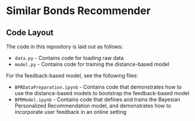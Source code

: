 # Similar Bonds Recommender

## Code Layout

The code in this repository is laid out as follows:

- `data.py` - Contains code for loading raw data
- `model.py` - Contains code for training the distance-based model

For the feedback-based model, see the following files:

- `BPRDataPreparation.ipynb` - Contains code that demonstrates how to use the distance-based models to bootstrap the feedback-based model
- `BPRModel.ipynb` - Contains code that defines and trains the Bayesian Personalized Recommendation model, and demonstrates how to incorporate user feedback in an online setting
